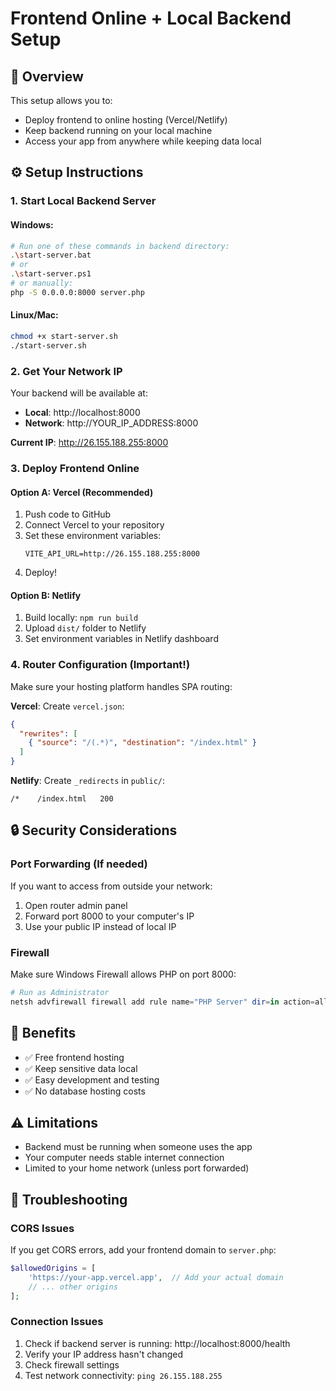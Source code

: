 # Frontend Online + Local Backend Setup

## 🎯 Overview
This setup allows you to:
- Deploy frontend to online hosting (Vercel/Netlify) 
- Keep backend running on your local machine
- Access your app from anywhere while keeping data local

## ⚙️ Setup Instructions

### 1. Start Local Backend Server

#### Windows:
```bash
# Run one of these commands in backend directory:
.\start-server.bat
# or
.\start-server.ps1
# or manually:
php -S 0.0.0.0:8000 server.php
```

#### Linux/Mac:
```bash
chmod +x start-server.sh
./start-server.sh
```

### 2. Get Your Network IP
Your backend will be available at:
- **Local**: http://localhost:8000
- **Network**: http://YOUR_IP_ADDRESS:8000

**Current IP**: http://26.155.188.255:8000

### 3. Deploy Frontend Online

#### Option A: Vercel (Recommended)
1. Push code to GitHub
2. Connect Vercel to your repository
3. Set these environment variables:
   ```
   VITE_API_URL=http://26.155.188.255:8000
   ```
4. Deploy!

#### Option B: Netlify
1. Build locally: `npm run build`
2. Upload `dist/` folder to Netlify
3. Set environment variables in Netlify dashboard

### 4. Router Configuration (Important!)
Make sure your hosting platform handles SPA routing:

**Vercel**: Create `vercel.json`:
```json
{
  "rewrites": [
    { "source": "/(.*)", "destination": "/index.html" }
  ]
}
```

**Netlify**: Create `_redirects` in `public/`:
```
/*    /index.html   200
```

## 🔒 Security Considerations

### Port Forwarding (If needed)
If you want to access from outside your network:
1. Open router admin panel
2. Forward port 8000 to your computer's IP
3. Use your public IP instead of local IP

### Firewall
Make sure Windows Firewall allows PHP on port 8000:
```powershell
# Run as Administrator
netsh advfirewall firewall add rule name="PHP Server" dir=in action=allow protocol=TCP localport=8000
```

## 🚀 Benefits
- ✅ Free frontend hosting
- ✅ Keep sensitive data local
- ✅ Easy development and testing
- ✅ No database hosting costs

## ⚠️ Limitations
- Backend must be running when someone uses the app
- Your computer needs stable internet connection
- Limited to your home network (unless port forwarded)

## 🔧 Troubleshooting

### CORS Issues
If you get CORS errors, add your frontend domain to `server.php`:
```php
$allowedOrigins = [
    'https://your-app.vercel.app',  // Add your actual domain
    // ... other origins
];
```

### Connection Issues
1. Check if backend server is running: http://localhost:8000/health
2. Verify your IP address hasn't changed
3. Check firewall settings
4. Test network connectivity: `ping 26.155.188.255`